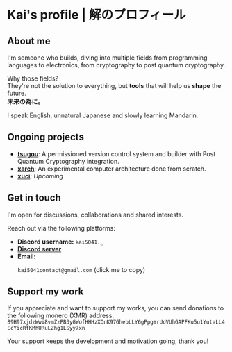 # Kai's profile | 解のプロフィール

## About me
I'm someone who builds, diving into multiple fields from programming languages to electronics,
from cryptography to post quantum cryptography.  

Why those fields?  
They're not the solution to everything, 
but **tools** that will help us **shape** the future.  
**未来の為に。**

I speak English, unnatural Japanese and slowly learning Mandarin.

## Ongoing projects
- [**tsugou**](https://github.com/kai5041/tsugou): A permissioned version control system and builder with Post Quantum Cryptography integration.
- [**xarch**](https://github.com/kai5041/xarch-project): An experimental computer architecture done from scratch.
- [**xuci**](): *Upcoming*


## Get in touch
I'm open for discussions, collaborations and shared interests.

Reach out via the following platforms:
- **Discord username:** `kai5041._`
- [**Discord server**](https://discord.gg/qFnH5Gqrvb)
- **Email:** <p href="" onclick="event.preventDefault(); navigator.clipboard.writeText('kai5041contact@gmail.com');">`kai5041contact@gmail.com` (click me to copy)</p>

## Support my work
If you appreciate and want to support my works,
you can send donations to the following monero (XMR) address:  
`89H97xjdzWwi8vmZzPB3yGWofHHHzXQnK97GhebLLY6gPpgYrUoVUhGAPFKu5u1YutaLL4EcYicRfKMhURuLZhg1LSyy7xn`

Your support keeps the development and
motivation going, thank you!
